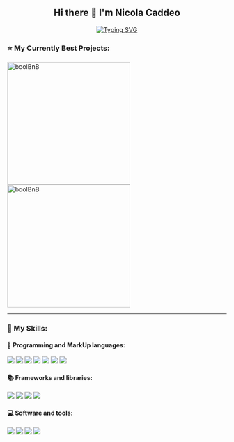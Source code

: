 <style>
  .icon-container{
  column-gap: 1rem;
  }
</style>

<h2 align="center"> Hi there 👋 I'm Nicola Caddeo</h2>

<div align="center">
<a href="https://git.io/typing-svg"><img src="https://readme-typing-svg.demolab.com?font=Fira+Code&pause=1000&color=7882F7&center=true&width=435&lines=NicolaCaddeoDev;Jr.+Full+Stack+Web+Developer" alt="Typing SVG" 
/>
</a>
</div>

<h3>⭐️ My Currently Best Projects: </h3>

<div align="left">
<a href="https://github.com/Broadcodes/project-boolbnb">
<img width="282" src="https://denvercoder1-github-readme-stats.vercel.app/api/pin/?username=Broadcodes&repo=project-boolbnb&theme=react&bg_color=0a1930&title_color=2f75de&icon_color=F8D866&hide_border=true&show_icons=false" alt="boolBnB">
</a>
<a href="https://github.com/nicolacaddeo/IceTime">
<img width="282" src="https://denvercoder1-github-readme-stats.vercel.app/api/pin/?username=nicolacaddeo&repo=IceTime&theme=react&bg_color=0a1930&title_color=2f75de&icon_color=F8D866&hide_border=true&show_icons=false" alt="boolBnB">
</a>
</div>

<hr>

<h3>🏅 My Skills: </h3>

<h4>🔴 Programming and MarkUp languages:</h4>
<div display="flex" class="icon-container">
<img class="skill-icon" src=https://skillicons.dev/icons?i=html />
<img class="skill-icon" src=https://skillicons.dev/icons?i=css />
<img class="skill-icon" src=https://skillicons.dev/icons?i=sass />
<img class="skill-icon" src=https://skillicons.dev/icons?i=js />
<img class="skill-icon" src=https://skillicons.dev/icons?i=java />
<img class="skill-icon" src=https://skillicons.dev/icons?i=php />
<img class="skill-icon" src=https://skillicons.dev/icons?i=mysql />
</div>

<h4>📚 Frameworks and libraries:</h4>
<div display="flex" class="icon-container">
<img class="skill-icon" src=https://skillicons.dev/icons?i=bootstrap />
<img class="skill-icon" src=https://skillicons.dev/icons?i=vue />
<img class="skill-icon" src=https://skillicons.dev/icons?i=laravel />
<img class="skill-icon" src=https://skillicons.dev/icons?i=spring />
</div>

<h4>💻 Software and tools:</h4>
<div display="flex" class="icon-container">
<img class="skill-icon" src=https://skillicons.dev/icons?i=postman />
<img class="skill-icon" src=https://skillicons.dev/icons?i=git />
<img class="skill-icon" src=https://skillicons.dev/icons?i=vscode />
<img class="skill-icon" src=https://skillicons.dev/icons?i=stackoverflow />
</div>

















<!--
**nicolacaddeo/nicolacaddeo** is a ✨ _special_ ✨ repository because its `README.md` (this file) appears on your GitHub profile.

Here are some ideas to get you started:

- 🔭 I’m currently working on ...
- 🌱 I’m currently learning ...
- 👯 I’m looking to collaborate on ...
- 🤔 I’m looking for help with ...
- 💬 Ask me about ...
- 📫 How to reach me: ...
- 😄 Pronouns: ...
- ⚡ Fun fact: ...
-->
